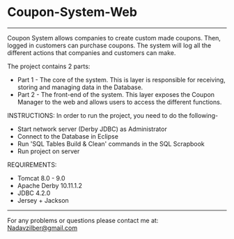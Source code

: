 # Coupon-System-Web
--------------------------------
Coupon System allows companies to create custom made coupons. Then, logged in customers can purchase coupons. The system will log all the different actions that companies and customers can make.

The project contains 2 parts:
* Part 1 - The core of the system. This is layer is responsible for receiving, storing and managing data in the Database. 
* Part 2 - The front-end of the system. This layer exposes the Coupon Manager to the web and allows users to access the different functions.

INSTRUCTIONS: In order to run the project, you need to do the following-

* Start network server (Derby JDBC) as Administrator
* Connect to the Database in Eclipse
* Run 'SQL Tables Build & Clean' commands in the SQL Scrapbook
* Run project on server

REQUIREMENTS:
* Tomcat 8.0 - 9.0
* Apache Derby 10.11.1.2
* JDBC 4.2.0
* Jersey + Jackson

--------------------------------
For any problems or questions please contact me at: Nadavzilber@gmail.com
